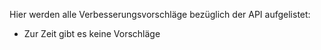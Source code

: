 Hier werden alle Verbesserungsvorschläge bezüglich der API aufgelistet:
- Zur Zeit gibt es keine Vorschläge
